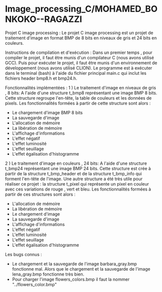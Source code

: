 # Image_processing_C/MOHAMED_BONKOKO--RAGAZZI

Projet C image processing : Le projet C image processing est un projet de traitement d'image en format BMP de 8 bits en niveaux de gris et 24 bits en couleurs.

Instructions de compilation et d'exécution :
Dans un premier temps , pour compiler le projet, il faut être munis d'un compilateur C (nous avons utilisé GCC).
Puis pour exécuter le projet, il faut être munis d'un environnement de développement (nous avons utilisé CLION).
Le programme est à exécuter dans le terminal (bash) à l'aide du fichier principal main.c qui inclut les fichiers header bmp8.h et bmp24.h.

Fonctionnalités implémentées :
1 ) Le traitement d'image en niveaux de gris , 8 bits:
A l'aide d'une structure t_bmp8 représentant une image BMP 8 bits. Cette structure regroupe l'en-tête, la table de couleurs et les données de pixels.
Les fonctionnalités formées à partir de cette structure sont alors :
- Le chargement d'image BMP 8 bits
- La sauvegarde d'image
- L'allocation de mémoire
- La libération de mémoire
- L'affichage d'informations
- L'effet négatif
- L'effet luminosité
- L'effet seuillage
- L'effet égalisation d'histogramme

2 ) Le traitement d'image en couleurs , 24 bits:
A l'aide d'une structure t_bmp24 représentant une image BMP 24 bits.
Cette structure est crée à partir de la structure t_bmp_header et de la structure t_bmp_info qui forment l'en-tête de l'image.
Une autre structure a été très utile pour réaliser ce projet : la structure t_pixel qui représente un pixel en couleur avec ces variations de rouge , vert et bleu.
Les fonctionnalités formées à partir de ces structures sont alors :
- L'allocation de mémoire
- La libération de mémoire
- Le chargement d'image 
- La sauvegarde d'image
- L'affichage d'informations
- L'effet négatif
- L'effet luminosité
- L'effet seuillage
- L'effet égalisation d'histogramme

Les bugs connus :
- Le chargement et la sauvegarde de l'image barbara_gray.bmp fonctionne mal.
Alors que le chargement et la sauvegarde de l'image lena_gray.bmp fonctionne très bien.
- Pour charger l'image flowers_colors.bmp il faut la nommer "../flowers_color.bmp"
